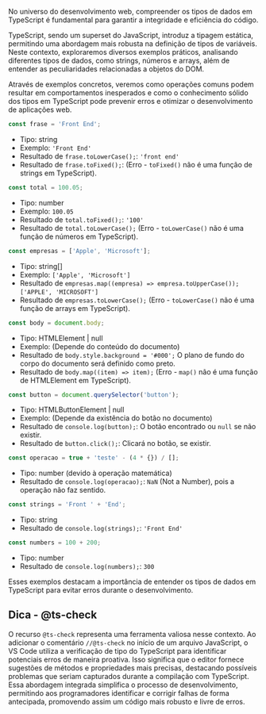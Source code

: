 No universo do desenvolvimento web, compreender os tipos de dados em TypeScript é fundamental para garantir a integridade e eficiência do código.

TypeScript, sendo um superset do JavaScript, introduz a tipagem estática, permitindo uma abordagem mais robusta na definição de tipos de variáveis. Neste contexto, exploraremos diversos exemplos práticos, analisando diferentes tipos de dados, como strings, números e arrays, além de entender as peculiaridades relacionadas a objetos do DOM. 

Através de exemplos concretos, veremos como operações comuns podem resultar em comportamentos inesperados e como o conhecimento sólido dos tipos em TypeScript pode prevenir erros e otimizar o desenvolvimento de aplicações web.

```js
const frase = 'Front End';
```
   - Tipo: string
   - Exemplo: `'Front End'`
   - Resultado de `frase.toLowerCase();`: `'front end'`
   - Resultado de `frase.toFixed();`: (Erro - `toFixed()` não é uma função de strings em TypeScript).

```js
const total = 100.05;
```
   - Tipo: number
   - Exemplo: `100.05`
   - Resultado de `total.toFixed();`: `'100'`
   - Resultado de 
     `total.toLowerCase();`
     (Erro - `toLowerCase()` não é uma função de números em TypeScript).

```js
const empresas = ['Apple', 'Microsoft'];
```
   - Tipo: string[]
   - Exemplo: `['Apple', 'Microsoft']`
   - Resultado de 
     `empresas.map((empresa) => empresa.toUpperCase());`
      `['APPLE', 'MICROSOFT']`
   - Resultado de 
     `empresas.toLowerCase();`
     (Erro - `toLowerCase()` não é uma função de arrays em TypeScript).

```js
const body = document.body;
```
   - Tipo: HTMLElement | null
   - Exemplo: (Depende do conteúdo do documento)
   - Resultado de 
     `body.style.background = '#000';`
     O plano de fundo do corpo do documento será definido como preto.
   - Resultado de
      `body.map((item) => item);`
      (Erro - `map()` não é uma função de HTMLElement em TypeScript).

```js
const button = document.querySelector('button');
```
   - Tipo: HTMLButtonElement | null
   - Exemplo: (Depende da existência do botão no documento)
   - Resultado de `console.log(button);`: O botão encontrado ou `null` se não existir.
   - Resultado de `button.click();`: Clicará no botão, se existir.

```js
const operacao = true + 'teste' - (4 * {}) / [];
```
   - Tipo: number (devido à operação matemática)
   - Resultado de `console.log(operacao);`: `NaN` (Not a Number), pois a operação não faz sentido.

```js
const strings = 'Front ' + 'End';
```
   - Tipo: string
   - Resultado de `console.log(strings);`: `'Front End'`

```js
const numbers = 100 + 200;
```
   - Tipo: number
   - Resultado de `console.log(numbers);`: `300`

Esses exemplos destacam a importância de entender os tipos de dados em TypeScript para evitar erros durante o desenvolvimento.

## Dica - @ts-check
O recurso `@ts-check` representa uma ferramenta valiosa nesse contexto. Ao adicionar o comentário `//@ts-check` no início de um arquivo JavaScript, o VS Code utiliza a verificação de tipo do TypeScript para identificar potenciais erros de maneira proativa. Isso significa que o editor fornece sugestões de métodos e propriedades mais precisas, destacando possíveis problemas que seriam capturados durante a compilação com TypeScript. Essa abordagem integrada simplifica o processo de desenvolvimento, permitindo aos programadores identificar e corrigir falhas de forma antecipada, promovendo assim um código mais robusto e livre de erros.

